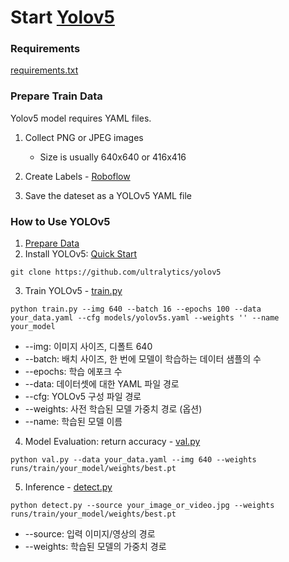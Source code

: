 # Start [Yolov5](https://github.com/ultralytics/yolov5)

### Requirements

[requirements.txt](https://github.com/ultralytics/yolov5/blob/712de55a20cd584a12a4aebe96226c92f816dcf3/requirements.txt)


### Prepare Train Data

Yolov5 model requires YAML files.

1. Collect PNG or JPEG images
   
   * Size is usually 640x640 or 416x416 

2. Create Labels - [Roboflow](https://roboflow.com/)

3. Save the dateset as a YOLOv5 YAML file


### How to Use YOLOv5
1. [Prepare Data](#Train-Data)
2. Install YOLOv5: [Quick Start](https://github.com/ultralytics/yolov5?tab=readme-ov-file)
```
git clone https://github.com/ultralytics/yolov5
```

3. Train YOLOv5 - [train.py](https://github.com/ultralytics/yolov5/blob/712de55a20cd584a12a4aebe96226c92f816dcf3/train.py)
```
python train.py --img 640 --batch 16 --epochs 100 --data your_data.yaml --cfg models/yolov5s.yaml --weights '' --name your_model
``` 
* --img: 이미지 사이즈, 디폴트 640
* --batch: 배치 사이즈, 한 번에 모델이 학습하는 데이터 샘플의 수
* --epochs: 학습 에포크 수
* --data: 데이터셋에 대한 YAML 파일 경로
* --cfg: YOLOv5 구성 파일 경로
* --weights: 사전 학습된 모델 가중치 경로 (옵션)
* --name: 학습된 모델 이름

4. Model Evaluation: return accuracy - [val.py](https://github.com/ultralytics/yolov5/blob/712de55a20cd584a12a4aebe96226c92f816dcf3/val.py)
```
python val.py --data your_data.yaml --img 640 --weights runs/train/your_model/weights/best.pt
```
5. Inference - [detect.py](https://github.com/ultralytics/yolov5/blob/712de55a20cd584a12a4aebe96226c92f816dcf3/val.py)
```
python detect.py --source your_image_or_video.jpg --weights runs/train/your_model/weights/best.pt
```
* --source: 입력 이미지/영상의 경로
* --weights: 학습된 모델의 가중치 경로


